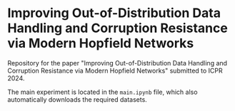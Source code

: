 # Improving Out-of-Distribution Data Handling and Corruption Resistance via Modern Hopfield Networks
Repository for the paper "Improving Out-of-Distribution Data Handling and Corruption Resistance via Modern Hopfield Networks" submitted to ICPR 2024. 

The main experiment is located in the `main.ipynb` file, which also automatically downloads the required datasets.
